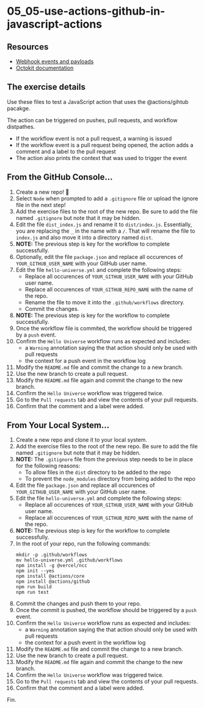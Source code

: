 # 05_05-use-actions-github-in-javascript-actions

## Resources
- [Webhook events and payloads](https://docs.github.com/en/developers/webhooks-and-events/webhooks/webhook-events-and-payloads)
- [Octokit documentation](https://octokit.github.io/rest.js)

## The exercise details
Use these files to test a JavaScript action that uses the @actions/gihtub pacakge.

The action can be triggered on pushes, pull requests, and workflow distpathes.
- If the workflow event is not a pull request, a warning is issued
- If the workflow event is a pull request being opened, the action adds a comment and a label to the pull request
- The action also prints the context that was used to trigger the event

## From the GitHub Console...
1. Create a new repo!  :brain:
1. Select `Node` when prompted to add a `.gitignore` file or upload the ignore file in the next step!
1. Add the exercise files to the root of the new repo.  Be sure to add the file named `.gitignore`  but note that it may be hidden.
1. Edit the file `dist_index.js` and rename it to `dist/index.js`.  Essentially, you are replacing the `_` in the name with a `/`.  That will rename the file to `index.js` and also move it into a directory named `dist`.
1. **NOTE:** The previous step is key for the workflow to complete successfully.
1. Optionally, edit the file `package.json` and replace all occurences of `YOUR_GITHUB_USER_NAME` with your GitHub user name.
1. Edit the file `hello-universe.yml` and complete the following steps:
    - Replace all occurences of `YOUR_GITHUB_USER_NAME` with your GitHub user name.
    - Replace all occurences of `YOUR_GITHUB_REPO_NAME` with the name of the repo.
    - Rename the file to move it into the `.github/workflows` directory.
    - Commit the changes.
1. **NOTE:** The previous step is key for the workflow to complete successfully.
1. Once the workflow file is commited, the workflow should be triggered by a `push` event.
1. Confirm the `Hello Universe` workflow runs as expected and includes:
    - a `Warning` annotation saying the that action should only be used with pull requests
    - the context for a push event in the workflow log
1. Modify the `README.md` file and commit the change to a new branch.
1. Use the new branch to create a pull request.
1. Modify the `README.md` file again and commit the change to the new branch.
1. Confirm the `Hello Universe` workflow was triggered twice.
1. Go to the `Pull requests` tab and view the contents of your pull requests.
1. Confirm that the comment and a label were added.

## From Your Local System...
1. Create a new repo and clone it to your local system.
1. Add the exercise files to the root of the new repo.  Be sure to add the file named `.gitignore`  but note that it may be hidden.
1. **NOTE:** The `.gitignore` file from the previous step needs to be in place for the following reasons:
    - To allow files in the `dist` directory to be added to the repo
    - To prevent the `node_modules` directory from being added to the repo
1. Edit the file `package.json` and replace all occurences of `YOUR_GITHUB_USER_NAME` with your GitHub user name.
1. Edit the file `hello-universe.yml` and complete the following steps:
    - Replace all occurences of `YOUR_GITHUB_USER_NAME` with your GitHub user name.
    - Replace all occurences of `YOUR_GITHUB_REPO_NAME` with the name of the repo.
1. **NOTE:** The previous step is key for the workflow to complete successfully.
1. In the root of your repo, run the following commands:
    ```
    mkdir -p .github/workflows
    mv hello-universe.yml .github/workflows
    npm install -g @vercel/ncc
    npm init --yes
    npm install @actions/core
    npm install @actions/github
    npm run build
    npm run test
    ```
1. Commit the changes and push them to your repo.
1. Once the commit is pushed, the workflow should be triggered by a `push` event.
1. Confirm the `Hello Universe` workflow runs as expected and includes:
    - a `Warning` annotation saying the that action should only be used with pull requests
    - the context for a push event in the workflow log
1. Modify the `README.md` file and commit the change to a new branch.
1. Use the new branch to create a pull request.
1. Modify the `README.md` file again and commit the change to the new branch.
1. Confirm the `Hello Universe` workflow was triggered twice.
1. Go to the `Pull requests` tab and view the contents of your pull requests.
1. Confirm that the comment and a label were added.

Fin.
